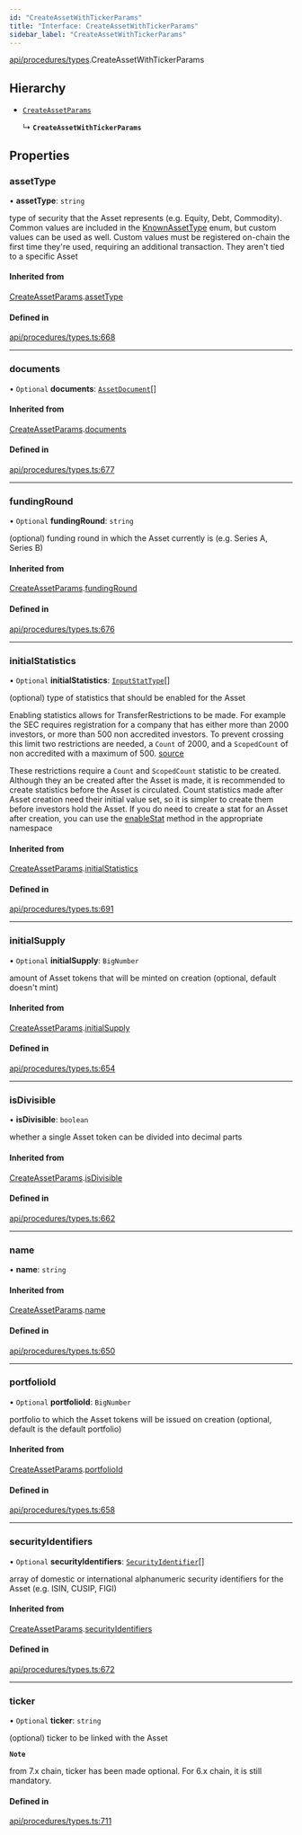 ```yaml
---
id: "CreateAssetWithTickerParams"
title: "Interface: CreateAssetWithTickerParams"
sidebar_label: "CreateAssetWithTickerParams"
---
```


[api/procedures/types](../../../../../modules/API/Procedures/Types/Types.md).CreateAssetWithTickerParams

## Hierarchy

- [`CreateAssetParams`](../CreateAssetParams/CreateAssetParams.md)

  ↳ **`CreateAssetWithTickerParams`**

## Properties

### assetType

• **assetType**: `string`

type of security that the Asset represents (e.g. Equity, Debt, Commodity). Common values are included in the
  [KnownAssetType](../../../../../enums/API/Entities/Asset/Types/KnownAssetType/KnownAssetType.md) enum, but custom values can be used as well. Custom values must be registered on-chain the first time
  they're used, requiring an additional transaction. They aren't tied to a specific Asset

#### Inherited from

[CreateAssetParams](../CreateAssetParams/CreateAssetParams.md).[assetType](../CreateAssetParams/CreateAssetParams.md#assettype)

#### Defined in

[api/procedures/types.ts:668](https://github.com/PolymeshAssociation/polymesh-sdk/blob/b55e63737/src/api/procedures/types.ts#L668)

___

### documents

• `Optional` **documents**: [`AssetDocument`](../../../Entities/Asset/Types/AssetDocument/AssetDocument.md)[]

#### Inherited from

[CreateAssetParams](../CreateAssetParams/CreateAssetParams.md).[documents](../CreateAssetParams/CreateAssetParams.md#documents)

#### Defined in

[api/procedures/types.ts:677](https://github.com/PolymeshAssociation/polymesh-sdk/blob/b55e63737/src/api/procedures/types.ts#L677)

___

### fundingRound

• `Optional` **fundingRound**: `string`

(optional) funding round in which the Asset currently is (e.g. Series A, Series B)

#### Inherited from

[CreateAssetParams](../CreateAssetParams/CreateAssetParams.md).[fundingRound](../CreateAssetParams/CreateAssetParams.md#fundinground)

#### Defined in

[api/procedures/types.ts:676](https://github.com/PolymeshAssociation/polymesh-sdk/blob/b55e63737/src/api/procedures/types.ts#L676)

___

### initialStatistics

• `Optional` **initialStatistics**: [`InputStatType`](../../../../../modules/API/Entities/Types/Types.md#inputstattype)[]

(optional) type of statistics that should be enabled for the Asset

Enabling statistics allows for TransferRestrictions to be made. For example the SEC requires registration for a company that
has either more than 2000 investors, or more than 500 non accredited investors. To prevent crossing this limit two restrictions are
needed, a `Count` of 2000, and a `ScopedCount` of non accredited with a maximum of 500. [source](https://www.sec.gov/info/smallbus/secg/jobs-act-section-12g-small-business-compliance-guide.htm)

These restrictions require a `Count` and `ScopedCount` statistic to be created. Although they an be created after the Asset is made, it is recommended to create statistics
before the Asset is circulated. Count statistics made after Asset creation need their initial value set, so it is simpler to create them before investors hold the Asset.
If you do need to create a stat for an Asset after creation, you can use the [enableStat](../../../../../classes/API/Entities/Asset/Fungible/TransferRestrictions/TransferRestrictionBase/TransferRestrictionBase.md#enablestat) method in
the appropriate namespace

#### Inherited from

[CreateAssetParams](../CreateAssetParams/CreateAssetParams.md).[initialStatistics](../CreateAssetParams/CreateAssetParams.md#initialstatistics)

#### Defined in

[api/procedures/types.ts:691](https://github.com/PolymeshAssociation/polymesh-sdk/blob/b55e63737/src/api/procedures/types.ts#L691)

___

### initialSupply

• `Optional` **initialSupply**: `BigNumber`

amount of Asset tokens that will be minted on creation (optional, default doesn't mint)

#### Inherited from

[CreateAssetParams](../CreateAssetParams/CreateAssetParams.md).[initialSupply](../CreateAssetParams/CreateAssetParams.md#initialsupply)

#### Defined in

[api/procedures/types.ts:654](https://github.com/PolymeshAssociation/polymesh-sdk/blob/b55e63737/src/api/procedures/types.ts#L654)

___

### isDivisible

• **isDivisible**: `boolean`

whether a single Asset token can be divided into decimal parts

#### Inherited from

[CreateAssetParams](../CreateAssetParams/CreateAssetParams.md).[isDivisible](../CreateAssetParams/CreateAssetParams.md#isdivisible)

#### Defined in

[api/procedures/types.ts:662](https://github.com/PolymeshAssociation/polymesh-sdk/blob/b55e63737/src/api/procedures/types.ts#L662)

___

### name

• **name**: `string`

#### Inherited from

[CreateAssetParams](../CreateAssetParams/CreateAssetParams.md).[name](../CreateAssetParams/CreateAssetParams.md#name)

#### Defined in

[api/procedures/types.ts:650](https://github.com/PolymeshAssociation/polymesh-sdk/blob/b55e63737/src/api/procedures/types.ts#L650)

___

### portfolioId

• `Optional` **portfolioId**: `BigNumber`

portfolio to which the Asset tokens will be issued on creation (optional, default is the default portfolio)

#### Inherited from

[CreateAssetParams](../CreateAssetParams/CreateAssetParams.md).[portfolioId](../CreateAssetParams/CreateAssetParams.md#portfolioid)

#### Defined in

[api/procedures/types.ts:658](https://github.com/PolymeshAssociation/polymesh-sdk/blob/b55e63737/src/api/procedures/types.ts#L658)

___

### securityIdentifiers

• `Optional` **securityIdentifiers**: [`SecurityIdentifier`](../../../Entities/Asset/Types/SecurityIdentifier/SecurityIdentifier.md)[]

array of domestic or international alphanumeric security identifiers for the Asset (e.g. ISIN, CUSIP, FIGI)

#### Inherited from

[CreateAssetParams](../CreateAssetParams/CreateAssetParams.md).[securityIdentifiers](../CreateAssetParams/CreateAssetParams.md#securityidentifiers)

#### Defined in

[api/procedures/types.ts:672](https://github.com/PolymeshAssociation/polymesh-sdk/blob/b55e63737/src/api/procedures/types.ts#L672)

___

### ticker

• `Optional` **ticker**: `string`

(optional) ticker to be linked with the Asset

**`Note`**

from 7.x chain, ticker has been made optional. For 6.x chain, it is still mandatory.

#### Defined in

[api/procedures/types.ts:711](https://github.com/PolymeshAssociation/polymesh-sdk/blob/b55e63737/src/api/procedures/types.ts#L711)
